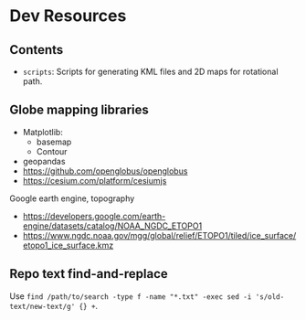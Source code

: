 # Dev Resources

## Contents

- `scripts`: Scripts for generating KML files and 2D maps for rotational path.

## Globe mapping libraries

- Matplotlib:
	- basemap
	- Contour
- geopandas
- https://github.com/openglobus/openglobus
- https://cesium.com/platform/cesiumjs

Google earth engine, topography
- https://developers.google.com/earth-engine/datasets/catalog/NOAA_NGDC_ETOPO1
- https://www.ngdc.noaa.gov/mgg/global/relief/ETOPO1/tiled/ice_surface/etopo1_ice_surface.kmz

## Repo text find-and-replace

Use `find /path/to/search -type f -name "*.txt" -exec sed -i 's/old-text/new-text/g' {} +`.